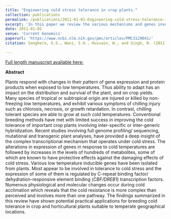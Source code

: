 ```yaml
---
title: "Engineering cold stress tolerance in crop plants."
collection: publications
permalink: /publications/2011-01-01-Engineering-cold-stress-tolerance-in-crop-plants
excerpt: 'In this paper we review the various mechanisms and genes involved in cold acclimatization and the possibilities where transgenic technology has been explored for breeding cold tolerance in crop plants.'
date: 2011-01-01
venue: 'Current Genomics'
paperurl: 'https://www.ncbi.nlm.nih.gov/pmc/articles/PMC3129041/'
citation: Sanghera, G.S., Wani, S.H., Hussain, W., and Singh, N. (2011) Engineering Cold Stress Tolerance in Crop Plants. *Curr Genomics*, **12**, 30–43.

---
```


<a href='https://www.ncbi.nlm.nih.gov/pmc/articles/PMC3129041/'>Full length manuscript available here:</a>

**Abstract**


Plants respond with changes in their pattern of gene expression and protein products when exposed to low temperatures. Thus ability to adapt has an impact on the distribution and survival of the plant, and on crop yields. Many species of tropical or subtropical origin are injured or killed by non-freezing low temperatures, and exhibit various symptoms of chilling injury such as chlorosis, necrosis, or growth retardation. In contrast, chilling tolerant species are able to grow at such cold temperatures. Conventional breeding methods have met with limited success in improving the cold tolerance of important crop plants involving inter-specific or inter-generic hybridization. Recent studies involving full genome profiling/ sequencing, mutational and transgenic plant analyses, have provided a deep insight of the complex transcriptional mechanism that operates under cold stress. The alterations in expression of genes in response to cold temperatures are followed by increases in the levels of hundreds of metabolites, some of which are known to have protective effects against the damaging effects of cold stress. Various low temperature inducible genes have been isolated from plants. Most appear to be involved in tolerance to cold stress and the expression of some of them is regulated by C-repeat binding factor/ dehydration-responsive element binding (*CBF/DREB1*) transcription factors. Numerous physiological and molecular changes occur during cold acclimation which reveals that the cold resistance is more complex than perceived and involves more than one pathway. The findings summarized in this review have shown potential practical applications for breeding cold tolerance in crop and horticultural plants suitable to temperate geographical locations.

